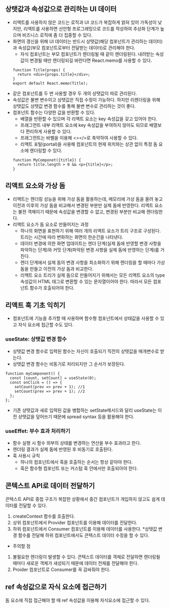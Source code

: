 ## 상탯값과 속성값으로 관리하는 UI 데이터

- 리액트를 사용하지 않은 코드는 로직과 UI 코드가 복잡하게 얽혀 있어 가독성이 낮지만, 리액트를 사용하면 선언형 프로그래밍으로 코드를 작성하여 추상화 단계가 높으며 비즈니스 로직에 좀 더 집중할 수 있다. 
- 화면의 갱신을 위해 UI 데이터는 반드시 상탯값(해당 컴포넌트가 관리하는 데이터)과 속성값(부모 컴포넌트로부터 전달받는 데이터)로 관리해야 한다. 
  * 자식 컴포넌트는 부모 컴포넌트가 렌더링될 때 같이 렌더링된다. 내려받는 속성값이 변경될 때만 렌더링되길 바란다면 React.memo를 사용할 수 있다. 
  ```
  function Title(props) {
    return <div>{props.title}</div>;
  }
  export default React.memo(Title);
  ```
- 같은 컴포넌트를 두 번 사용할 경우 두 개의 상탯값이 따로 관리된다.
- 속성값은 불변 변수이고 상탯값은 직접 수정이 가능하다. 하지만 리렌더링을 위해 상탯값도 상탯값 변경 함수를 통해 불변 변수로 관리하는 것이 좋다. 
- 컴포넌트 함수는 다양한 값을 반환할 수 있다. 
  * 배열을 반환할 수 있으며 각 리액트 요소는 key 속성값을 갖고 있어야 한다. 
  * 프래그먼트 내부 리액트 요소에 key 속성값을 부여하지 않아도 되므로 배열보다 편리하게 사용할 수 있다. 
  * 프래그먼트는 바벨을 이용해 <></>로 축약하여 사용할 수 있다.
  * 리액트 포털(portal)을 사용해 컴포넌트의 현재 위치와는 상관 없이 특정 돔 요소에 렌더링할 수 있다. 
  ```
  function MyComponet({title}) {
    return title.length > 0 && <p>{title}</p>;
  }
  ```
  
## 리액트 요소와 가상 돔

- 리액트는 렌더링 성능을 위해 가상 돔을 활용하는데, 메모리에 가상 돔을 올려 놓고 이전과 이후의 가상 돔을 비교해서 변경된 부분만 실제 돔에 반영한다. 리액트 요소는 불젼 객체이기 때문에 속성값을 변경할 수 없고, 변경된 부분만 비교해 렌더링한다. 
- 리액트 요소가 돔 요소로 만들어지는 과정
  * 하나의 화면을 표현하기 위해 여러 개의 리액트 요소가 트리 구조로 구성된다. 트리는 시간에 따라 변화하는 화면의 한순간을 나타낸다.
  * 데이터 변경에 의한 화면 업데이트는 렌더 단계(실제 돔에 반영할 변경 사항을 파악하는 단계)와 커밋 단계(파악된 변경 사항을 실제 돔에 반영하는 단계)를 거친다.
  * 렌더 단계에서 실제 돔의 변경 사항을 최소화하기 위해 렌더링을 할 때마다 가상 돔을 만들고 이전의 가상 돔과 비교한다.
  * 리액트 요소 트리가 실제 돔으로 만들어지기 위해서는 모든 리액트 요소의 type 속성값이 HTML 태그로 변환할 수 있는 문자열이어야 한다. 따라서 모든 컴포넌트 함수가 호출되어야 한다. 

## 리액트 훅 기초 익히기

- 컴포넌트에 기능을 추가할 때 사용하며 함수형 컴포넌트에서 상태값을 사용할 수 있고 자식 요소에 접근할 수도 있다. 

### useState: 상탯값 변경 함수
- 상탯값 변경 함수로 입력된 함수는 자신이 호출되기 직전의 상탯값을 매개변수로 받는다. 
- 상탯값 변경 함수는 비동기로 처리되지만 그 순서가 보장된다. 
```
function myComponent() {
  const [count, setCount] = useState(0);
  const onClick = () => {
    setCount(prev => prev + 1); //1
    setCount(prev => prev + 1); //2
  };
};
```
- 기존 상탯값과 새로 입력된 값을 병합하는 setState메서드와 달리 useState는 이전 상탯값을 덮어쓰기 때문에 spread syntax 등을 활용해야 한다. 

### useEffet: 부수 효과 처리하기
- 함수 실행 시 함수 외부의 상태를 변경하는 연산을 부수 효과라고 한다. 
- 렌더링 결과가 실제 돔에 반영된 후 비동기로 호출된다. 
- 훅 사용시 규칙
  * 하나의 컴포넌트에서 훅을 호출하는 순서는 항상 같아야 한다. 
  * 훅은 함수형 컴포넌트 또는 커스텀 훅 안에서만 호출되아야 한다. 
  
## 콘텍스트 API로 데이터 전달하기

콘텍스트 API로 중첩 구조가 복잡한 상황에서 중간 컴포넌트가 개입하지 않고도 쉽게 데이터를 전달할 수 있다. 

1. createContext 함수를 호출한다. 
2. 상위 컴포넌트에서 Provider 컴포넌트를 이용해 데이터를 전달한다. 
3. 하위 컴포넌트에서 Consumer 컴포넌트를 이용해 데이터를 사용한다. *상탯값 변경 함수를 전달해 하위 컴포넌트에서도 콘텍스트 데이터 수정을 할 수 있다. 

* 주의할 점
1. 불필요한 렌더링이 발생할 수 있다. 콘텍스트 데이터를 객체로 전달하면 렌더링될 때마다 새로운 객체가 새성되기 때문에 데이터 전체를 전달해야 한다. 
2. Proider 컴포넌트로 Consumer를 꼭 감싸줘야 한다. 

## ref 속성값으로 자식 요소에 접근하기

돔 요소에 직접 접근해야 할 때 ref 속성값을 이용해 자식요소에 접근할 수 있다. 

